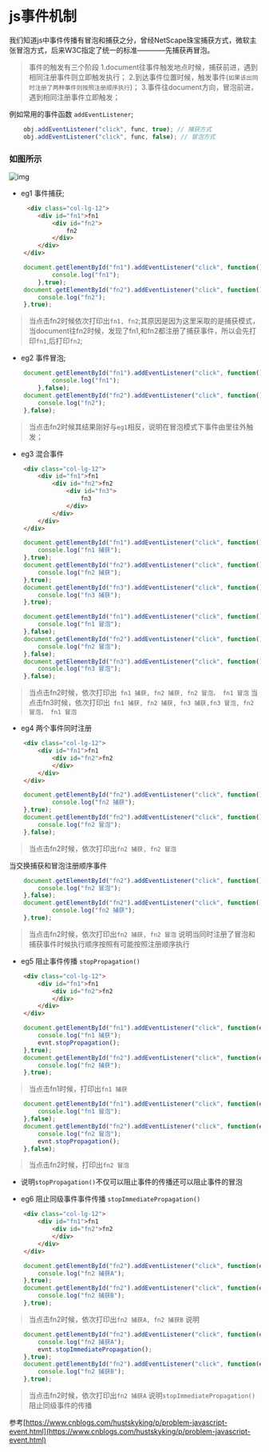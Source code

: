 # js事件机制 #
我们知道js中事件传播有冒泡和捕获之分，曾经NetScape珠宝捕获方式，微软主张冒泡方式，后来W3C指定了统一的标准————先捕获再冒泡。
> 事件的触发有三个阶段
1.document往事件触发地点时候，捕获前进，遇到相同注册事件则立即触发执行；
2.到达事件位置时候，触发事件(`如果该出同时注册了两种事件则按照注册顺序执行`)；
3.事件往document方向，冒泡前进，遇到相同注册事件立即触发；

例如常用的事件函数  `addEventListener`;
```js
    obj.addEventListener("click", func, true); // 捕获方式
    obj.addEventListener("click", func, false); // 冒泡方式
```

### 如图所示
![img](src/eventInput.png)



* eg1 事件捕获;
```html
     <div class="col-lg-12">
        <div id="fn1">fn1
            <div id="fn2">
                fn2
            </div> 
        </div>
    </div>
```
```js
    document.getElementById("fn1").addEventListener("click", function(){
            console.log("fn1");
        },true);
    document.getElementById("fn2").addEventListener("click", function(){
        console.log("fn2");
    },true);
```
> 当点击fn2时候依次打印出`fn1, fn2`;其原因是因为这里采取的是捕获模式，当document往fn2时候，发现了fn1,和fn2都注册了捕获事件，所以会先打印`fn1`,后打印`fn2`;

* eg2 事件冒泡;
```js
    document.getElementById("fn1").addEventListener("click", function(){
            console.log("fn1");
        },false);
    document.getElementById("fn2").addEventListener("click", function(){
        console.log("fn2");
    },false);
```
> 当点击fn2时候其结果刚好与`eg1`相反，说明在冒泡模式下事件由里往外触发；

* eg3 混合事件
```html
    <div class="col-lg-12">
        <div id="fn1">fn1
            <div id="fn2">fn2
                <div id="fn3">
                    fn3
                </div>
            </div> 
        </div>
    </div>
```

```js
    document.getElementById("fn1").addEventListener("click", function(){
        console.log("fn1 捕获");
    },true);
    document.getElementById("fn2").addEventListener("click", function(){
        console.log("fn2 捕获");
    },true);
    document.getElementById("fn3").addEventListener("click", function(){
        console.log("fn3 捕获");
    },true);

    document.getElementById("fn1").addEventListener("click", function(){
        console.log("fn1 冒泡");
    },false);
    document.getElementById("fn2").addEventListener("click", function(){
        console.log("fn2 冒泡");
    },false);
    document.getElementById("fn3").addEventListener("click", function(){
        console.log("fn3 冒泡");
    },false);
```
> 当点击fn2时候，依次打印出` fn1 捕获, fn2 捕获, fn2 冒泡， fn1 冒泡`
> 当点击fn3时候，依次打印出` fn1 捕获, fn2 捕获, fn3 捕获,fn3 冒泡, fn2 冒泡， fn1 冒泡`

* eg4 两个事件同时注册
```html
    <div class="col-lg-12">
        <div id="fn1">fn1
            <div id="fn2">fn2
            </div> 
        </div>
    </div>
```
```js
    document.getElementById("fn2").addEventListener("click", function(){
            console.log("fn2 捕获");
    },true);
    document.getElementById("fn2").addEventListener("click", function(){
        console.log("fn2 冒泡");
    },false);
```
> 当点击fn2时候，依次打印出`fn2 捕获, fn2 冒泡`

当交换捕获和冒泡注册顺序事件
```js
    document.getElementById("fn2").addEventListener("click", function(){
        console.log("fn2 冒泡");
    },false);
    document.getElementById("fn2").addEventListener("click", function(){
            console.log("fn2 捕获");
    },true);
```
> 当点击fn2时候，依次打印出`fn2 捕获, fn2 冒泡` 说明当同时注册了冒泡和捕获事件时候执行顺序按照有可能按照注册顺序执行

* eg5 阻止事件传播 `stopPropagation()`
```html
    <div class="col-lg-12">
        <div id="fn1">fn1
            <div id="fn2">fn2
            </div> 
        </div>
    </div>
```
```js
    document.getElementById("fn1").addEventListener("click", function(evnt){
        console.log("fn1 捕获");
        evnt.stopPropagation();
    },true);
    document.getElementById("fn2").addEventListener("click", function(evnt){
        console.log("fn2 捕获");
    },true);
```
> 当点击fn1时候，打印出`fn1 捕获`

```js
    document.getElementById("fn1").addEventListener("click", function(evnt){
        console.log("fn1 冒泡");
    },false);
    document.getElementById("fn2").addEventListener("click", function(evnt){
        console.log("fn2 冒泡");
        evnt.stopPropagation();
    },false);
```
> 当点击fn2时候，打印出`fn2 冒泡`
* 说明`stopPropagation()`不仅可以阻止事件的传播还可以阻止事件的冒泡

* eg6 阻止同级事件事件传播 `stopImmediatePropagation()`
```html
    <div class="col-lg-12">
        <div id="fn1">fn1
            <div id="fn2">fn2
            </div> 
        </div>
    </div>
```
```js
    document.getElementById("fn2").addEventListener("click", function(evnt){
        console.log("fn2 捕获A");
    },true);
    document.getElementById("fn2").addEventListener("click", function(evnt){
        console.log("fn2 捕获B");
    },true);
```

> 当点击fn2时候，依次打印出`fn2 捕获A, fn2 捕获B` 说明

```js
    document.getElementById("fn2").addEventListener("click", function(evnt){
        console.log("fn2 捕获A");
        evnt.stopImmediatePropagation();
    },true);
    document.getElementById("fn2").addEventListener("click", function(evnt){
        console.log("fn2 捕获B");
    },true);
```

> 当点击fn2时候，依次打印出`fn2 捕获A` 说明`stopImmediatePropagation()`阻止同级事件的传播

  参考[https://www.cnblogs.com/hustskyking/p/problem-javascript-event.html](https://www.cnblogs.com/hustskyking/p/problem-javascript-event.html)

